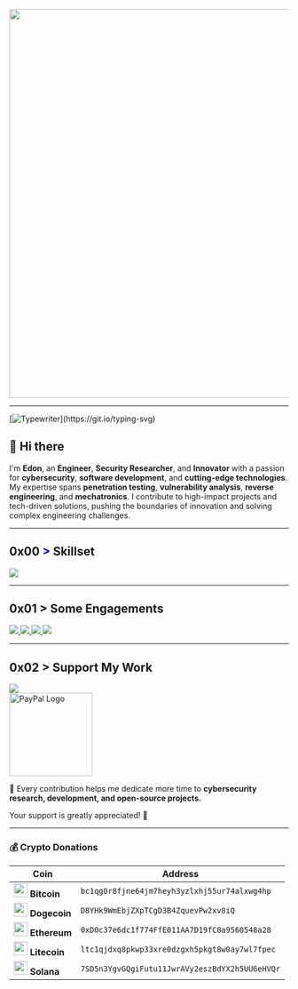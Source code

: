 <div style="text-align: center;">
  <img src="https://www.underconsideration.com/brandnew/archives/us_dept_of_defense_logo_before_after.png" width="700" />
</div>

---

[![Typewriter](https://readme-typing-svg.herokuapp.com?font=Orbitron&size=30&duration=4000&color=4440FF&pause=500&center=true&vCenter=true&width=1200&lines=$+Engineer+|+Contractor+for+the+Gov;)](https://git.io/typing-svg)

## 👋 Hi there
I'm **Edon**, an **Engineer**, **Security Researcher**, and **Innovator** with a passion for **cybersecurity**, **software development**, and **cutting-edge technologies**. My expertise spans **penetration testing**, **vulnerability analysis**, **reverse engineering**, and **mechatronics**. I contribute to high-impact projects and tech-driven solutions, pushing the boundaries of innovation and solving complex engineering challenges.

---

## 0x00 <span style="color: blue !important;">&gt;</span> Skillset
<div align="left">
  <a href="https://skillicons.dev">
    <img src="https://skillicons.dev/icons?i=c,cpp,python,java,go,bash,js,rust,swift,arch,ts,linux,git,kali,ubuntu,docker,gcp,azure,aws,raspberrypi,arduino,mongodb,firebase,&perline=12" />
  </a>
</div>

---

## 0x01 > Some Engagements
<div align="left">
  <a href="https://github.com/deptofdefense/hack-a-sat-library">
    <img src="https://github-readme-stats.vercel.app/api/pin/?username=deptofdefense&repo=hack-a-sat-library&border_color=289BF9&bg_color=0D1117&title_color=C9D1D9&text_color=8B949E&icon_color=289BF9" />
  </a>
  <a href="https://github.com/NationalSecurityAgency/datawave">
    <img src="https://github-readme-stats.vercel.app/api/pin/?username=NationalSecurityAgency&repo=datawave&border_color=289BF9&bg_color=0D1117&title_color=C9D1D9&text_color=8B949E&icon_color=289BF9" />
  </a>
  <a href="https://github.com/NationalSecurityAgency/ghidra">
    <img src="https://github-readme-stats.vercel.app/api/pin/?username=NationalSecurityAgency&repo=ghidra&border_color=289BF9&bg_color=0D1117&title_color=C9D1D9&text_color=8B949E&icon_color=289BF9" />
  </a>
  <a href="https://github.com/IQTLabs/AISonobuoy">
    <img src="https://github-readme-stats.vercel.app/api/pin/?username=IQTLabs&repo=AISonobuoy&border_color=289BF9&bg_color=0D1117&title_color=C9D1D9&text_color=8B949E&icon_color=289BF9" />
  </a>
</div>

---

## 0x02 > Support My Work
<div align="left">
  <a href="https://paypal.me/eshumolli">
    <img src="https://img.shields.io/badge/Support%20Me%20on-PayPal-00457C?style=for-the-badge&logo=paypal&logoColor=white" />
  </a>
  <br>
  <img src="https://upload.wikimedia.org/wikipedia/commons/thumb/b/b5/PayPal.svg/512px-PayPal.svg.png" width="150" alt="PayPal Logo" />
  <br>
  <p>💙 Every contribution helps me dedicate more time to <strong>cybersecurity research, development, and open-source projects.</strong></p>
  <p>Your support is greatly appreciated! 🚀</p>
</div>

---

### 💰 Crypto Donations
<div align="left">
  <table>
    <thead>
      <tr>
        <th>Coin</th>
        <th>Address</th>
      </tr>
    </thead>
    <tbody>
      <tr>
        <td><img src="https://cryptologos.cc/logos/bitcoin-btc-logo.svg?v=026" width="25"/> <strong>Bitcoin</strong></td>
        <td><code>bc1qg0r8fjne64jm7heyh3yzlxhj55ur74alxwg4hp</code></td>
      </tr>
      <tr>
        <td><img src="https://cryptologos.cc/logos/dogecoin-doge-logo.svg?v=026" width="25"/> <strong>Dogecoin</strong></td>
        <td><code>D8YHk9WmEbjZXpTCgD3B4ZquevPw2xv8iQ</code></td>
      </tr>
      <tr>
        <td><img src="https://cryptologos.cc/logos/ethereum-eth-logo.svg?v=026" width="25"/> <strong>Ethereum</strong></td>
        <td><code>0xD0c37e6dc1f774FfE011AA7D19fC8a9560548a28</code></td>
      </tr>
      <tr>
        <td><img src="https://cryptologos.cc/logos/litecoin-ltc-logo.svg?v=026" width="25"/> <strong>Litecoin</strong></td>
        <td><code>ltc1qjdxq8pkwp33xre0dzgxh5pkgt8w0ay7wl7fpec</code></td>
      </tr>
      <tr>
        <td><img src="https://cryptologos.cc/logos/solana-sol-logo.svg?v=026" width="25"/> <strong>Solana</strong></td>
        <td><code>7SD5n3YgvGQgiFutu11JwrAVy2eszBdYX2h5UU6eHVQr</code></td>
      </tr>
    </tbody>
  </table>
</div>
